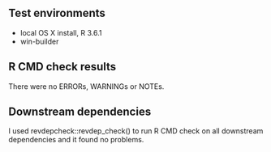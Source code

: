 ## Test environments
* local OS X install, R 3.6.1
* win-builder

## R CMD check results  
There were no ERRORs, WARNINGs or NOTEs.  

## Downstream dependencies
I used revdepcheck::revdep_check() to run R CMD check on all downstream dependencies 
and it found no problems.
